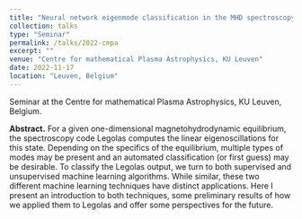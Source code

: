 ```yaml
---
title: "Neural network eigenmode classification in the MHD spectroscopy code Legolas"
collection: talks
type: "Seminar"
permalink: /talks/2022-cmpa
excerpt: ""
venue: "Centre for mathematical Plasma Astrophysics, KU Leuven"
date: 2022-11-17
location: "Leuven, Belgium"
---
```


Seminar at the Centre for mathematical Plasma Astrophysics, KU Leuven, Belgium.

__Abstract.__ For a given one-dimensional magnetohydrodynamic equilibrium, the spectroscopy code Legolas computes the linear eigenoscillations for this state. Depending on the specifics of the equilibrium, multiple types of modes may be present and an automated classification (or first guess) may be desirable. To classify the Legolas output, we turn to both supervised and unsupervised machine learning algorithms. While similar, these two different machine learning techniques have distinct applications. Here I present an introduction to both techniques, some preliminary results of how we applied them to Legolas and offer some perspectives for the future.